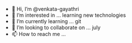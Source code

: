 - 👋 Hi, I’m @venkata-gayathri
- 👀 I’m interested in ... learning new technologies
- 🌱 I’m currently learning ... git
- 💞️ I’m looking to collaborate on ... july
- 📫 How to reach me ...

<!---
venkata-gayathri/venkata-gayathri is a ✨ special ✨ repository because its `README.md` (this file) appears on your GitHub profile.
You can click the Preview link to take a look at your changes.
--->
